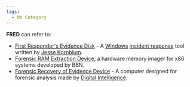 ```yaml
---
tags:
  - No Category
---
```

**FRED** can refer to:

- [First Responder's Evidence
  Disk](first_responder's_evidence_disk.md) - A
  [Windows](windows.md) [incident
  response](incident_response.md) tool written by [Jesse
  Kornblum](jesse_kornblum.md).
- [Forensic RAM Extraction
  Device](tools:memory_imaging.md#x86-hardware), a hardware
  memory imager for x86 systems developed by BBN.
- [Forensic Recovery of Evidence
  Device](forensic_recovery_of_evidence_device.md) - A computer
  designed for forensic analysis made by [Digital
  Intelligence](digital_intelligence.md).
